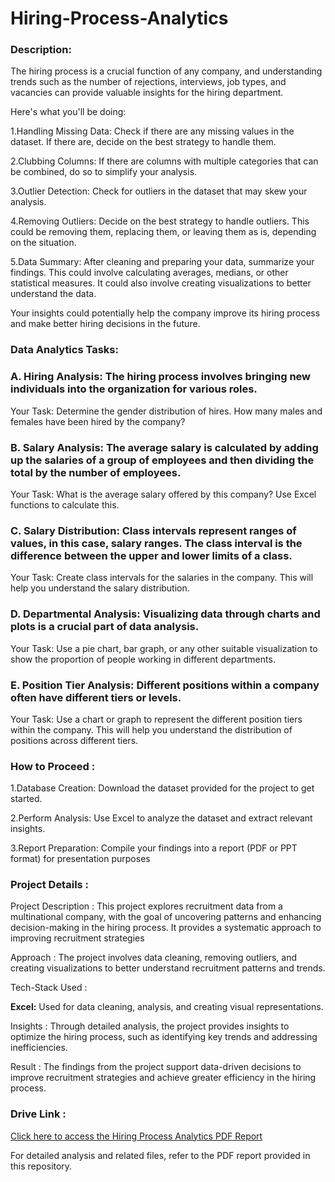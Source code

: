 # Hiring-Process-Analytics
### Description:

The hiring process is a crucial function of any company, and understanding trends such as the number of rejections, interviews, job types, and vacancies can provide valuable insights for the hiring department.

Here's what you'll be doing:

1.Handling Missing Data: Check if there are any missing values in the dataset. If there are, decide on the best strategy to handle them.

2.Clubbing Columns: If there are columns with multiple categories that can be combined, do so to simplify your analysis.

3.Outlier Detection: Check for outliers in the dataset that may skew your analysis.

4.Removing Outliers: Decide on the best strategy to handle outliers. This could be removing them, replacing them, or leaving them as is, depending on the situation.

5.Data Summary: After cleaning and preparing your data, summarize your findings. This could involve calculating averages, medians, or other statistical measures. It could also involve creating visualizations to better understand the data.

Your insights could potentially help the company improve its hiring process and make better hiring decisions in the future.

### Data Analytics Tasks:

### A. Hiring Analysis: The hiring process involves bringing new individuals into the organization for various roles.

Your Task: Determine the gender distribution of hires. How many males and females have been hired by the company?

### B. Salary Analysis: The average salary is calculated by adding up the salaries of a group of employees and then dividing the total by the number of employees.

Your Task: What is the average salary offered by this company? Use Excel functions to calculate this.

### C. Salary Distribution: Class intervals represent ranges of values, in this case, salary ranges. The class interval is the difference between the upper and lower limits of a class.

Your Task: Create class intervals for the salaries in the company. This will help you understand the salary distribution.

### D. Departmental Analysis: Visualizing data through charts and plots is a crucial part of data analysis.

Your Task: Use a pie chart, bar graph, or any other suitable visualization to show the proportion of people working in different departments.

### E. Position Tier Analysis: Different positions within a company often have different tiers or levels.

Your Task: Use a chart or graph to represent the different position tiers within the company. This will help you understand the distribution of positions across different tiers.

### How to Proceed :

1.Database Creation: Download the dataset provided for the project to get started.

2.Perform Analysis: Use Excel to analyze the dataset and extract relevant insights.

3.Report Preparation: Compile your findings into a report (PDF or PPT format) for presentation purposes

### Project Details :

Project Description : This project explores recruitment data from a multinational company, with the goal of uncovering patterns and enhancing decision-making in the hiring process. It provides a systematic approach to improving recruitment strategies

Approach : The project involves data cleaning, removing outliers, and creating visualizations to better understand recruitment patterns and trends.  

Tech-Stack Used :

**Excel:** Used for data cleaning, analysis, and creating visual representations.  

Insights : Through detailed analysis, the project provides insights to optimize the hiring process, such as identifying key trends and addressing inefficiencies.  

Result : The findings from the project support data-driven decisions to improve recruitment strategies and achieve greater efficiency in the hiring process.

### Drive Link :
[Click here to access the Hiring Process Analytics PDF Report](https://drive.google.com/file/d/1Hv2PkQHhlkHxWw-7f7g_lDzUfT1Wr9MX/view?usp=sharing)

For detailed analysis and related files, refer to the PDF report provided in this repository.
